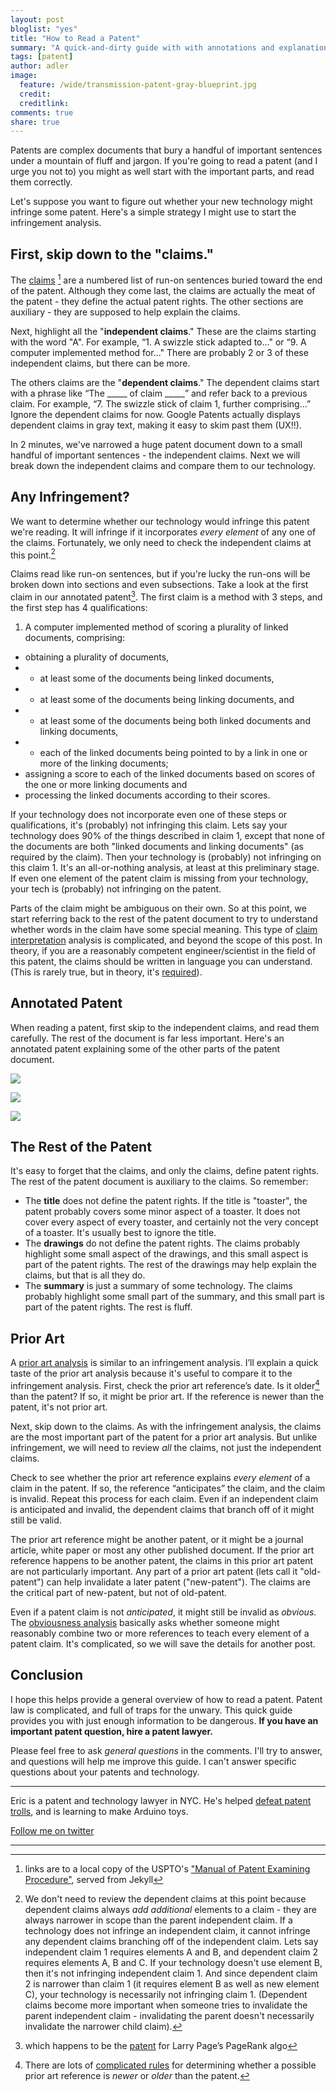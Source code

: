 ```yaml
---
layout: post
bloglist: "yes"
title: "How to Read a Patent"
summary: "A quick-and-dirty guide with with annotations and explanations."
tags: [patent]
author: adler
image:
  feature: /wide/transmission-patent-gray-blueprint.jpg
  credit:
  creditlink:
comments: true
share: true
---
```



Patents are complex documents that bury a handful of important sentences under a mountain of fluff and jargon.  If you're going to read a patent (and I urge you not to) you might as well start with the important parts, and read them correctly. 

Let's suppose you want to figure out whether your new technology might infringe some patent. Here's a simple strategy I might use to start the infringement analysis. 

## First, skip down to the "claims." 

The [claims](/mpep/s608.html#d0e45039) [^1] are a numbered list of run-on sentences buried toward the end of the patent. Although they come last, the claims are actually the meat of the patent - they define the actual patent rights. The other sections are auxiliary - they are supposed to help explain the claims. 

[^1]: links are to a local copy of the USPTO's ["Manual of Patent Examining Procedure"](/mpep/), served from Jekyll

Next, highlight all the "**independent claims**." These are the claims starting with the word "A". For example, “1. A swizzle stick adapted to..." or “9. A computer implemented method for..." There are probably 2 or 3 of these independent claims, but there can be more. 

The others claims are the "**dependent claims**." The dependent claims start with a phrase like “The _____ of claim _____” and refer back to a previous claim. For example, “7. The swizzle stick of claim 1, further comprising…” Ignore the dependent claims for now. Google Patents  actually displays dependent claims in gray text, making it easy to skim past them (UX!!). 

In 2 minutes, we've narrowed a huge patent document down to a small handful of important sentences - the independent claims. Next we will break down the independent claims and compare them to our technology. 

## Any Infringement? 

We want to determine whether our technology would infringe this patent we're reading. It will infringe if it incorporates *every element* of any one of the claims. Fortunately, we only need to check the independent claims at this point.[^2] 

[^2]: We don't need to review the dependent claims at this point because dependent claims always  *add additional* elements to a claim - they are always narrower in scope than the parent independent claim. If a technology does not infringe an independent claim, it cannot infringe any dependent claims branching off of the independent claim. Lets say independent claim 1 requires elements A and B, and dependent claim 2 requires elements A, B and C. If your technology doesn't use element B, then it's not infringing independent claim 1. And since dependent claim 2 is narrower than claim 1 (it requires element B as well as new element C), your technology is necessarily not infringing claim 1. (Dependent claims become more important when someone tries to invalidate the parent independent claim - invalidating the parent doesn't necessarily invalidate the narrower child claim). 

Claims read like run-on sentences, but if you're lucky the run-ons will be broken down into sections and even subsections. Take a look at the first claim in our annotated patent[^3]. The first claim is a method with 3 steps, and the first step has 4 qualifications: 

[^3]: which happens to be the [patent](https://www.google.com/patents/US6285999) for Larry Page’s PageRank algo

1. A computer implemented method of scoring a plurality of linked documents, comprising:
- obtaining a plurality of documents, 
- - at least some of the documents being linked documents, 
- - at least some of the documents being linking documents, and 
- - at least some of the documents being both linked documents and linking documents, 
- - each of the linked documents being pointed to by a link in one or more of the linking documents;
- assigning a score to each of the linked documents based on scores of the one or more linking documents and
- processing the linked documents according to their scores.

If your technology does not incorporate even one of these steps or qualifications, it's (probably) not infringing this claim. Lets say your technology does 90% of the things described in claim 1, except that none of the documents are both "linked documents and linking documents" (as required by the claim).  Then your technology is (probably) not infringing on this claim 1. It's an all-or-nothing analysis, at least at this preliminary stage. If even one element of the patent claim is missing from your technology, your tech is (probably) not infringing on the patent. 

Parts of the claim might be ambiguous on their own. So at this point, we start referring back to the rest of the patent document to try to understand whether words in the claim have some special meaning. This type of [claim interpretation](/mpep/s2111.html) analysis is complicated, and beyond the scope of this post. In theory, if you are a reasonably competent engineer/scientist in the field of this patent, the claims should be written in language you can understand. (This is rarely true, but in theory, it's [required](/mpep/s2163.html#d0e214553)). 

## Annotated Patent

When reading a patent, first skip to the independent claims, and read them carefully. The rest of the document is far less important. Here's an annotated patent explaining some of the other parts of the patent document. 


<a href="/images/patent/patent-explained1.png"><img src="/images/patent/patent-explained1.png" class="big-image"></a>

<a href="/images/patent/patent-explained2.png"><img src="/images/patent/patent-explained2.png" class="big-image"></a>

<a href="/images/patent/patent-explained3.png"><img src="/images/patent/patent-explained3.png" class="big-image"></a>
 
<!-- <a href="/images/reading-patents.png"><img src="/images/reading-patents.png" class="big-image"></a> -->


## The Rest of the Patent 

It's easy to forget that the claims, and only the claims, define patent rights. The rest of the patent document is auxiliary to the claims. So remember:  

- The **title** does not define the patent rights. If the title is "toaster", the patent probably covers some minor aspect of a toaster. It does not cover every aspect of every toaster, and certainly not the very concept of a toaster. It's usually best to ignore the title. 
- The **drawings** do not define the patent rights. The claims probably highlight some small aspect of the drawings, and this small aspect is part of the patent rights. The rest of the drawings may help explain the claims, but that is all they do. 
- The **summary** is just a summary of some technology. The claims probably highlight some small part of the summary, and this small part is part of the patent rights. The rest is fluff.  

## Prior Art

A [prior art analysis](mpep/s706.html#d0e58220/) is similar to an infringement analysis. I’ll explain a quick taste of the prior art analysis because it's useful to compare it to the infringement analysis.  First, check the prior art reference’s date. Is it older[^4] than the patent? If so, it might be prior art. If the reference is newer than the patent, it's not prior art. 

[^4]: There are lots of [complicated rules](http://adlervermillion.com/mpep/s2152.html#ch2100_d20033_1afb3_e6) for determining whether a possible prior art reference is *newer* or *older* than the patent. 

Next, skip down to the claims. As with the infringement analysis, the claims are the most important part of the patent for a prior art analysis. But unlike infringement, we will need to review *all* the claims, not just the independent claims. 

Check to see whether the prior art reference explains *every element* of a claim in the patent. If so, the reference “anticipates” the claim, and the claim is invalid. Repeat this process for each claim. Even if an independent claim is anticipated and invalid, the dependent claims that branch off of it might still be valid. 

The prior art reference might be another patent, or it might be a journal article, white paper or most any other published document. If the prior art reference happens to be another patent, the claims in this prior art patent are not particularly important. Any part of a prior art patent (lets call it "old-patent") can help invalidate a later patent ("new-patent"). The claims are the critical part of new-patent, but not of old-patent. 

Even if a patent claim is not *anticipated*, it might still be invalid as *obvious*. The [obviousness analysis](/mpep/s2141.html) basically asks whether someone might reasonably combine two or more references to teach every element of a patent claim. It's complicated, so we will save the details for another post. 

 


## Conclusion

I hope this helps provide a general overview of how to read a patent. Patent law is complicated, and full of traps for the unwary. This quick guide provides you with just enough information to be dangerous.  **If you have an important patent question, hire a patent lawyer.**

Please feel free to ask *general questions* in the comments. I'll try to answer, and questions will help me improve this guide. I can't answer specific questions about your patents and technology. 

- - - 

Eric is a patent and technology lawyer in NYC. He's helped [defeat patent trolls](https://medium.com/patents-technology-law/law-students-fend-off-a-patent-troll-2b8a708277fc), and is learning to make Arduino toys.  


<a href="https://twitter.com/TeachingAway" class="btn">Follow me on twitter</a>

- - - 
